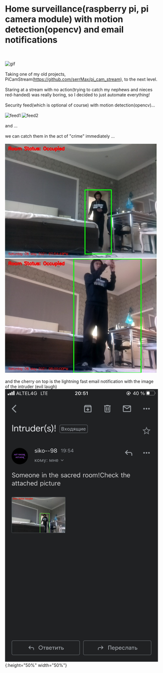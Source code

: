 # Home surveillance(raspberry pi, pi camera module) with motion detection(opencv) and email notifications
<br><br>
![gif](/photos/vidgif.gif)
<br><br>
Taking one of my old projects, PiCamStream(https://github.com/serrMax/pi_cam_stream), to the next level.
<br><br>
Staring at a stream with no action(trying to catch my nephews and nieces red-handed) was really boring, so I decided to just automate everything!
<br><br>
Security feed(which is optional of course) with motion detection(opencv)...
<br><br>
![feed1](/photos/feed_1.jpg&s=200) ![feed2](/photos/feed_2.jpg&s=200)
<br><br>
and ...
<br><br>
we can catch them in the act of "crime" immediately ...
<br><br>
![email1](/photos/email_1.jpg) ![email2](/photos/email_2.jpg)
<br><br>
and the cherry on top is the lightning fast email notification with the image of the intruder (evil laugh)
![screenshot](/photos/screenshot.PNG){:height="50%" width="50%"}
